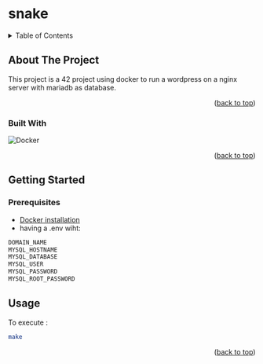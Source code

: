 # snake
<a name="readme-top"></a>

<!-- TABLE OF CONTENTS -->
<details>
  <summary>Table of Contents</summary>
  <ol>
    <li>
      <a href="#about-the-project">About The Project</a>
      <ul>
        <li><a href="#built-with">Built With</a></li>
      </ul>
    </li>
    <li>
      <a href="#getting-started">Getting Started</a>
      <ul>
        <li><a href="#prerequisites">Prerequisites</a></li>
      </ul>
    </li>
    <li><a href="#usage">Usage</a></li>
  </ol>
</details>



<!-- ABOUT THE PROJECT -->
## About The Project

This project is a 42 project using docker to run a wordpress on a nginx server with mariadb as database.

<p align="right">(<a href="#readme-top">back to top</a>)</p>



### Built With

![Docker](https://upload.wikimedia.org/wikipedia/commons/4/4e/Docker_%28container_engine%29_logo.svg)

<p align="right">(<a href="#readme-top">back to top</a>)</p>



<!-- GETTING STARTED -->
## Getting Started
### Prerequisites

* [Docker installation](https://docs.docker.com/engine/install/ubuntu/)
* having a .env wiht:
```sh
DOMAIN_NAME
MYSQL_HOSTNAME
MYSQL_DATABASE
MYSQL_USER
MYSQL_PASSWORD
MYSQL_ROOT_PASSWORD

```

<!-- USAGE EXAMPLES -->
## Usage

To execute : 
```sh
make
``` 

<p align="right">(<a href="#readme-top">back to top</a>)</p>

